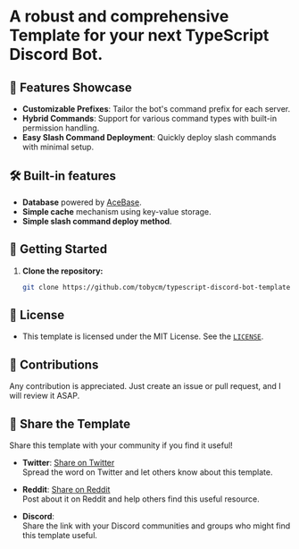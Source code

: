 <!-- <img src="" alt="Brand"> -->

# A robust and comprehensive Template for your next TypeScript Discord Bot.

<!-- ![Preview #1](url) -->

## 🎉 Features Showcase

- **Customizable Prefixes**: Tailor the bot's command prefix for each server.
- **Hybrid Commands**: Support for various command types with built-in permission handling.
- **Easy Slash Command Deployment**: Quickly deploy slash commands with minimal setup.

## 🛠️ Built-in features

- **Database** powered by [AceBase](https://github.com/appy-one/acebase).
- **Simple cache** mechanism using key-value storage.
- **Simple slash command deploy method**.

## 🚀 Getting Started

1. **Clone the repository:**
   ```bash
   git clone https://github.com/tobycm/typescript-discord-bot-template.git
   ```

<!-- TODO: continue this section -->

<!-- ## ❓ FAQ

**Q: 1**
A: 1.

**Q: 2**
A: 2. -->

<!-- ## 📚 Documentation

For more detailed documentation, check out the [Wiki](https://github.com/tobycm/typescript-discord-bot-template/wiki). -->

## 📄 License

- This template is licensed under the MIT License. See the [`LICENSE`](https://github.com/tobycm/typescript-discord-bot-template/blob/main/LICENSE).

## 🤝 Contributions

Any contribution is appreciated. Just create an issue or pull request, and I will review it ASAP.

<!-- TODO: extend this to different instructions to different scenarios -->

<!--
## ☕ Support

If you find this template useful and want to support its development, consider buying me a coffee or becoming a GitHub sponsor! Your support helps keep this project alive and encourages continuous improvements.

[Buy me a Coffee and GitHub Sponsors button here]

Thank you for your support! Every contribution, no matter the size, is greatly appreciated. -->

## 📢 Share the Template

Share this template with your community if you find it useful!

- **Twitter**: [Share on Twitter](https://twitter.com/intent/tweet?text=Check%20out%20this%20awesome%20TypeScript%20Discord%20Bot%20template!%20%F0%9F%9A%80%20https%3A%2F%2Fgithub.com%2Ftobycm%2Ftypescript-discord-bot-template)  
  Spread the word on Twitter and let others know about this template.

- **Reddit**: [Share on Reddit](https://www.reddit.com/submit?url=https%3A%2F%2Fgithub.com%2Ftobycm%2Ftypescript-discord-bot-template&title=Check%20out%20this%20TypeScript%20Discord%20Bot%20template!)  
  Post about it on Reddit and help others find this useful resource.

- **Discord**:  
  Share the link with your Discord communities and groups who might find this template useful.

<!-- TODO: replace the texts with buttons -->
